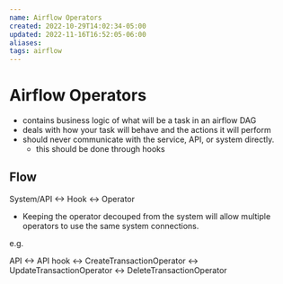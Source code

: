 ```yaml
---
name: Airflow Operators
created: 2022-10-29T14:02:34-05:00
updated: 2022-11-16T16:52:05-06:00
aliases: 
tags: airflow
---
```

# Airflow Operators

- contains business logic of what will be a task in an airflow DAG
- deals with how your task will behave and the actions it will perform
- should never communicate with the service, API, or system directly.
	- this should be done through hooks

## Flow

System/API <-> Hook <-> Operator

- Keeping the operator decouped from the system will allow multiple operators to use the same system connections.

e.g.

API <-> API hook <-> CreateTransactionOperator
							<-> UpdateTransactionOperator
							<-> DeleteTransactionOperator

